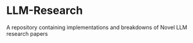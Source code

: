 # LLM-Research
A repository containing implementations and breakdowns of Novel LLM research papers

